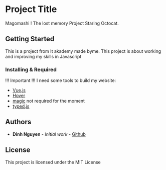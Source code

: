 # Project Title

Magomashi ! The lost memory Project
Staring Octocat.

## Getting Started

This is a project from It akademy made byme. This project is about working and improving my skills in Javascript

### Installing & Required
!!! Important !!!
I need some tools to build my website:

- [Vue.js](https://github.com/vuejs/vue)
- [Hover](https://github.com/IanLunn/Hover)
- [magic](https://github.com/miniMAC/magic)  not required for the moment
- [typed.js](https://github.com/mattboldt/typed.js/)


## Authors

* **Dinh Nguyen** - *Initial work* - [Github](https://github.com/DinhoRyoh)


## License

This project is licensed under the MIT License
